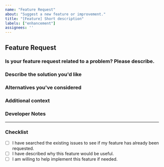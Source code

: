```yaml
---
name: "Feature Request"
about: "Suggest a new feature or improvement."
title: "[Feature] Short description"
labels: ["enhancement"]
assignees: ''
---
```


## Feature Request

### Is your feature request related to a problem? Please describe.

### Describe the solution you'd like

### Alternatives you've considered

### Additional context

### Developer Notes

---

### Checklist
- [ ] I have searched the existing issues to see if my feature has already been requested.
- [ ] I have described why this feature would be useful.
- [ ] I am willing to help implement this feature if needed.
